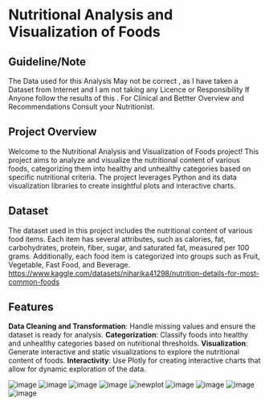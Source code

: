 # Nutritional Analysis and Visualization of Foods

## Guideline/Note

The Data used for this Analysis May not be correct , as I have taken a Dataset from Internet and I am not taking any Licence or Responsibility If Anyone follow 
the results of this . For Clinical and Bettter Overview and Recommendations Consult your Nutritionist.

## Project Overview

Welcome to the Nutritional Analysis and Visualization of Foods project! This project aims to analyze and visualize the nutritional content of various foods,
categorizing them into healthy and unhealthy categories based on specific nutritional criteria. The project leverages Python and its data visualization libraries 
to create insightful plots and interactive charts.

## Dataset

The dataset used in this project includes the nutritional content of various food items. Each item has several attributes, such as calories, fat, carbohydrates, protein,
fiber, sugar, and saturated fat, measured per 100 grams. Additionally, each food item is categorized into groups such as Fruit, Vegetable, Fast Food, and Beverage.
https://www.kaggle.com/datasets/niharika41298/nutrition-details-for-most-common-foods

## Features

__Data Cleaning and Transformation__: Handle missing values and ensure the dataset is ready for analysis.
__Categorization__: Classify foods into healthy and unhealthy categories based on nutritional thresholds.
__Visualization__: Generate interactive and static visualizations to explore the nutritional content of foods.
__Interactivity__: Use Plotly for creating interactive charts that allow for dynamic exploration of the data.

![image](https://github.com/ArpitChb2704/Nutritional-Analysis-and-Visualization-of-Foods/assets/156332722/33ce839c-2427-46b2-86ac-1568386b2718)
![image](https://github.com/ArpitChb2704/Nutritional-Analysis-and-Visualization-of-Foods/assets/156332722/8325f8c6-16ab-450b-8e0a-725c93171ee9)
![image](https://github.com/ArpitChb2704/Nutritional-Analysis-and-Visualization-of-Foods/assets/156332722/354a1516-3a9d-489d-961a-ec27e500cd09)
![image](https://github.com/ArpitChb2704/Nutritional-Analysis-and-Visualization-of-Foods/assets/156332722/3666ff19-b928-439e-a216-168ddfd70d1e)
![newplot](https://github.com/ArpitChb2704/Nutritional-Analysis-and-Visualization-of-Foods/assets/156332722/1dbe4b88-2496-4a45-a67e-bd1010bc234f)
![image](https://github.com/ArpitChb2704/Nutritional-Analysis-and-Visualization-of-Foods/assets/156332722/5132b584-c6d8-477a-83b9-d24573129c85)
![image](https://github.com/ArpitChb2704/Nutritional-Analysis-and-Visualization-of-Foods/assets/156332722/2cccbcde-57d4-42ff-88f1-8171db1da14f)
![image](https://github.com/ArpitChb2704/Nutritional-Analysis-and-Visualization-of-Foods/assets/156332722/8b9171e6-6fd7-4640-b3b4-575a411c011c)
![image](https://github.com/ArpitChb2704/Nutritional-Analysis-and-Visualization-of-Foods/assets/156332722/89c7b1ea-768a-4289-89d9-7b8e83ca7505)

